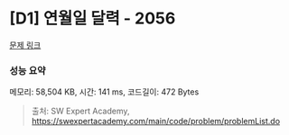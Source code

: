 # [D1] 연월일 달력 - 2056 

[문제 링크](https://swexpertacademy.com/main/code/problem/problemDetail.do?contestProbId=AV5QLkdKAz4DFAUq) 

### 성능 요약

메모리: 58,504 KB, 시간: 141 ms, 코드길이: 472 Bytes



> 출처: SW Expert Academy, https://swexpertacademy.com/main/code/problem/problemList.do